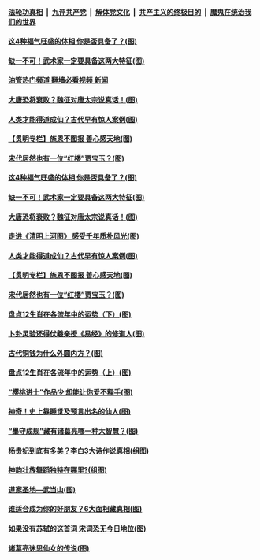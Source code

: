####  [法轮功真相](../../../../basic/blob/master/README.md?t=04281802) &nbsp;|&nbsp; [九评共产党](../../../../9ping.md/blob/master/README.md?t=04281802) &nbsp;|&nbsp; [解体党文化](../../../../jtdwh.md/blob/master/README.md?t=04281802)  &nbsp;|&nbsp; [共产主义的终极目的](../../../../gczydzjmd.md/blob/master/README.md?t=04281802) &nbsp;|&nbsp; [魔鬼在统治我们的世界](../../../../mgztzwmdsj.md/blob/master/README.md?t=04281802) 

#### [这4种福气旺盛的体相 你是否具备了？(图)](../pages/p7/970003.md?t=04281802) 

#### [缺一不可！武术家一定要具备这两大特征(图)](../pages/p7/969041.md?t=04281802) 

#### [油管热门频道 翻墙必看视频 新闻](http://165.227.50.49:81/youtube.html)

#### [大唐恐将衰败？魏征对唐太宗说真话！(图)](../pages/p7/969846.md?t=04281802) 

#### [人类才能得道成仙？古代早有惊人案例(图)](../pages/p7/970015.md?t=04281802) 

#### [【贯明专栏】施恩不图报 善心感天地(图)](../pages/p7/969978.md?t=04281802) 

#### [宋代居然也有一位“红楼”贾宝玉？(图)](../pages/p7/969842.md?t=04281802) 

#### [这4种福气旺盛的体相 你是否具备了？(图)](../pages/p7/970003.md?t=04281802) 

#### [缺一不可！武术家一定要具备这两大特征(图)](../pages/p7/969041.md?t=04281802) 

#### [大唐恐将衰败？魏征对唐太宗说真话！(图)](../pages/p7/969846.md?t=04281802) 

#### [走进《清明上河图》 感受千年质朴风光(图)](../pages/p7/969992.md?t=04281802) 

#### [人类才能得道成仙？古代早有惊人案例(图)](../pages/p7/970015.md?t=04281802) 

#### [【贯明专栏】施恩不图报 善心感天地(图)](../pages/p7/969978.md?t=04281802) 

#### [宋代居然也有一位“红楼”贾宝玉？(图)](../pages/p7/969842.md?t=04281802) 

#### [盘点12生肖在各流年中的运势（下）(图)](../pages/p7/969670.md?t=04281802) 

#### [卜卦灵验还得伏羲亲授《易经》的修道人(图)](../pages/p7/969843.md?t=04281802) 

#### [古代铜钱为什么外圆内方？(图)](../pages/p7/969852.md?t=04281802) 

#### [盘点12生肖在各流年中的运势（上）(图)](../pages/p7/969662.md?t=04281802) 

#### [“樱桃进士”作品少 却能让你爱不释手(图)](../pages/p7/969673.md?t=04281802) 

#### [神奇！史上靠睡觉及预言出名的仙人(图)](../pages/p7/969773.md?t=04281802) 

#### [“墨守成规”藏有诸葛亮哪一种大智慧？(图)](../pages/p7/969536.md?t=04281802) 

#### [杨贵妃到底有多美？李白3大诗作说真相(组图)](../pages/p7/969767.md?t=04281802) 

#### [神韵壮族舞蹈独特在哪里?(组图)](../pages/p7/969841.md?t=04281802) 

#### [道家圣地—武当山(图)](../pages/p7/969831.md?t=04281802) 

#### [谁适合成为你的好朋友？6大面相藏真相(图)](../pages/p7/969544.md?t=04281802) 

#### [如果没有苏轼的这首词 宋词恐无今日地位(图)](../pages/p7/969227.md?t=04281802) 

#### [诸葛亮迷思仙女的传说(图)](../pages/p7/969790.md?t=04281802) 

<img src='http://gfw-breaker.win/goodnews/indexes/p7.md' width='0px' height='0px'/>
